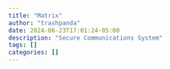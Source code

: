 ```yaml
---
title: "Matrix"
author: "trashpanda"
date: 2024-06-23T17:01:24-05:00
description: "Secure Communications System"
tags: []
categories: []
---
```


